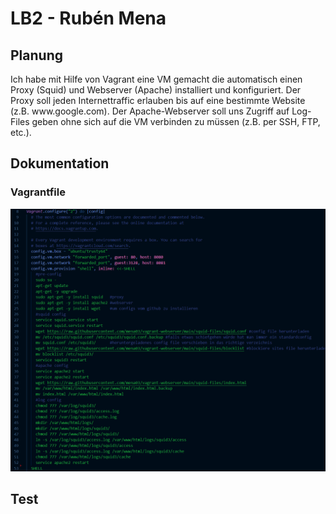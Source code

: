 <h1>LB2 - Rubén Mena</h1>
<h2>Planung</h2>
Ich habe mit Hilfe von Vagrant eine VM gemacht die automatisch einen Proxy (Squid) und Webserver (Apache) installiert und konfiguriert. Der Proxy soll jeden Internettraffic erlauben bis auf eine bestimmte Website (z.B. www.google.com). Der Apache-Webserver soll uns Zugriff auf Log-Files geben ohne sich auf die VM verbinden zu müssen (z.B. per SSH, FTP, etc.). 

<h2>Dokumentation</h2>
<h3>Vagrantfile</h3>
<img src="https://raw.githubusercontent.com/mena03/M300-Services/main/lb2/images/vagrantfile.png?token=GHSAT0AAAAAABSMVOYTEVXNGT6XU2FR5FAGYRRWBAQ"/>

<h2>Test</h2>
